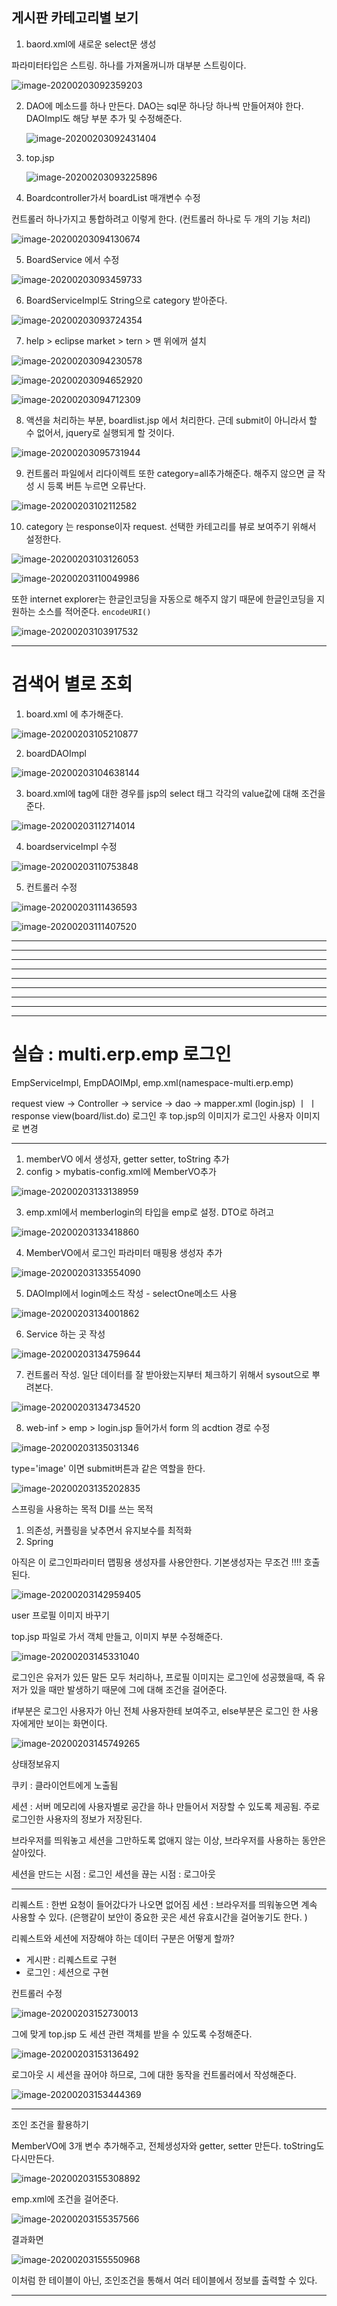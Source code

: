 ## 게시판 카테고리별 보기

1. baord.xml에 새로운 select문 생성

파라미터타입은 스트링. 하나를 가져올꺼니까
대부분 스트링이다.

![image-20200203092359203](C:\Users\LG\AppData\Roaming\Typora\typora-user-images\image-20200203092359203.png)

2. DAO에 메소드를 하나 만든다.  DAO는 sql문 하나당 하나씩 만들어져야 한다.
   DAOImpl도 해당 부분 추가 및 수정해준다. 

   ![image-20200203092431404](C:\Users\LG\Desktop\Note\[Spring]ERP_Board_CategorySearch)



3. top.jsp

   ![image-20200203093225896](images/image-20200203093225896.png)

4.  Boardcontroller가서 boardList 매개변수 수정

   컨트롤러 하나가지고 통합하려고 이렇게 한다. (컨트롤러 하나로 두 개의 기능 처리)

   ![image-20200203094130674](images/image-20200203094130674.png)



5. BoardService 에서 수정

![image-20200203093459733](images/image-20200203093459733.png)



6. BoardServiceImpl도 String으로 category 받아준다. 

![image-20200203093724354](images/image-20200203093724354.png)



7. help > eclipse market > tern > 맨 위에꺼 설치

![image-20200203094230578](images/image-20200203094230578.png)

![image-20200203094652920](images/image-20200203094652920.png)

![image-20200203094712309](images/image-20200203094712309.png)







8. 액션을 처리하는 부분, boardlist.jsp 에서 처리한다. 근데 submit이 아니라서 할 수 없어서, jquery로 실행되게 할 것이다.

![image-20200203095731944](images/image-20200203095731944.png)



9. 컨트롤러 파일에서 리다이렉트 또한 category=all추가해준다. 해주지 않으면 글 작성 시 등록 버튼 누르면 오류난다. 

![image-20200203102112582](images/image-20200203102112582.png)



10. category 는 response이자 request. 선택한 카테고리를 뷰로 보여주기 위해서 설정한다. 

![image-20200203103126053](images/image-20200203103126053.png)

![image-20200203110049986](images/image-20200203110049986.png)



또한 internet explorer는 한글인코딩을 자동으로 해주지 않기 때문에 한글인코딩을 지원하는 소스를 적어준다. `encodeURI()`

![image-20200203103917532](images/image-20200203103917532.png)

---

# 검색어 별로 조회

1. board.xml 에 추가해준다.

![image-20200203105210877](images/image-20200203105210877.png)

2. boardDAOImpl

![image-20200203104638144](images/image-20200203104638144.png)



3. board.xml에 tag에 대한 경우를 jsp의 select 태그 각각의 value값에 대해 조건을 준다. 

![image-20200203112714014](images/image-20200203112714014.png)



4. boardserviceImpl 수정

![image-20200203110753848](images/image-20200203110753848.png)





5. 컨트롤러 수정

![image-20200203111436593](images/image-20200203111436593.png)

![image-20200203111407520](images/image-20200203111407520.png)



---



---

---

---

---

---

---

---

---

# 실습 : multi.erp.emp 로그인



EmpServiceImpl, EmpDAOIMpl, emp.xml(namespace-multi.erp.emp)



request view -> Controller -> service -> dao -> mapper.xml
  (login.jsp)			    ㅣ
							   	ㅣ
							response view(board/list.do)
								로그인 후 top.jsp의 이미지가 로그인 사용자 이미지로 변경 



---

1. memberVO 에서 생성자, getter setter, toString 추가
2. config > mybatis-config.xml에 MemberVO추가

![image-20200203133138959](images/image-20200203133138959.png)



3. emp.xml에서 memberlogin의 타입을 emp로 설정. DTO로 하려고

![image-20200203133418860](images/image-20200203133418860.png)



4. MemberVO에서 로그인 파라미터 매핑용 생성자 추가

![image-20200203133554090](images/image-20200203133554090.png)



5. DAOImpl에서 login메소드 작성 - selectOne메소드 사용

![image-20200203134001862](images/image-20200203134001862.png)



6. Service 하는 곳 작성

![image-20200203134759644](images/image-20200203134759644.png)





7. 컨트롤러 작성. 일단 데이터를 잘 받아왔는지부터 체크하기 위해서 sysout으로 뿌려본다. 

![image-20200203134734520](images/image-20200203134734520.png)





8. web-inf > emp > login.jsp 들어가서 form 의 acdtion 경로 수정

![image-20200203135031346](images/image-20200203135031346.png)





type='image' 이면 submit버튼과 같은 역할을 한다. 

![image-20200203135202835](images/image-20200203135202835.png)





스프링을 사용하는 목적 DI를 쓰는 목적

1. 의존성, 커플링을 낮추면서 유지보수를 최적화
2. Spring



아직은 이 로그인파라미터 맵핑용 생성자를 사용안한다. 기본생성자는 무조건 !!!! 호출된다. 

![image-20200203142959405](images/image-20200203142959405.png)



user 프로필 이미지 바꾸기

top.jsp 파일로 가서 객체 만들고, 이미지 부분 수정해준다. 

![image-20200203145331040](images/image-20200203145331040.png)

로그인은 유저가 있든 말든 모두 처리하나, 프로필 이미지는 로그인에 성공했을때, 즉 유저가 있을 때만 발생하기 때문에 그에 대해 조건을 걸어준다.

if부분은 로그인 사용자가 아닌 전체 사용자한테 보여주고, else부분은 로그인 한 사용자에게만 보이는 화면이다.

![image-20200203145749265](images/image-20200203145749265.png)



상태정보유지

쿠키 : 클라이언트에게 노출됨

세션 : 서버 메모리에 사용자별로 공간을 하나 만들어서 저장할 수 있도록 제공됨.
주로 로그인한 사용자의 정보가 저장된다. 

브라우저를 띄워놓고 세션을 그만하도록 없애지 않는 이상, 브라우저를 사용하는 동안은 살아있다. 

세션을 만드는 시점 : 로그인
세션을 끊는 시점 : 로그아웃 

---

리퀘스트 : 한번 요청이 들어갔다가 나오면 없어짐
세션 : 브라우저를 띄워놓으면 계속 사용할 수 있다. (은행같이 보안이 중요한 곳은 세션 유효시간을 걸어놓기도 한다. )

리퀘스트와 세션에 저장해야 하는 데이터 구분은 어떻게 할까?

* 게시판 : 리퀘스트로 구현
* 로그인 : 세션으로 구현 





컨트롤러 수정

![image-20200203152730013](images/image-20200203152730013.png)



그에 맞게 top.jsp 도 세션 관련 객체를 받을 수 있도록 수정해준다.

![image-20200203153136492](images/image-20200203153136492.png)



로그아웃 시 세션을 끊어야 하므로, 그에 대한 동작을 컨트롤러에서 작성해준다.

![image-20200203153444369](images/image-20200203153444369.png)

---



조인 조건을 활용하기 



MemberVO에 3개 변수 추가해주고, 전체생성자와 getter, setter 만든다. toString도 다시만든다.

![image-20200203155308892](images/image-20200203155308892.png)



emp.xml에 조건을 걸어준다. 

![image-20200203155357566](images/image-20200203155357566.png)



결과화면

![image-20200203155550968](images/image-20200203155550968.png)

이처럼 한 테이블이 아닌, 조인조건을 통해서 여러 테이블에서 정보를 출력할 수 있다. 



---



